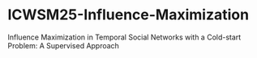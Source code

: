 # ICWSM25-Influence-Maximization
Influence Maximization in Temporal Social Networks with a Cold-start Problem: A Supervised Approach
